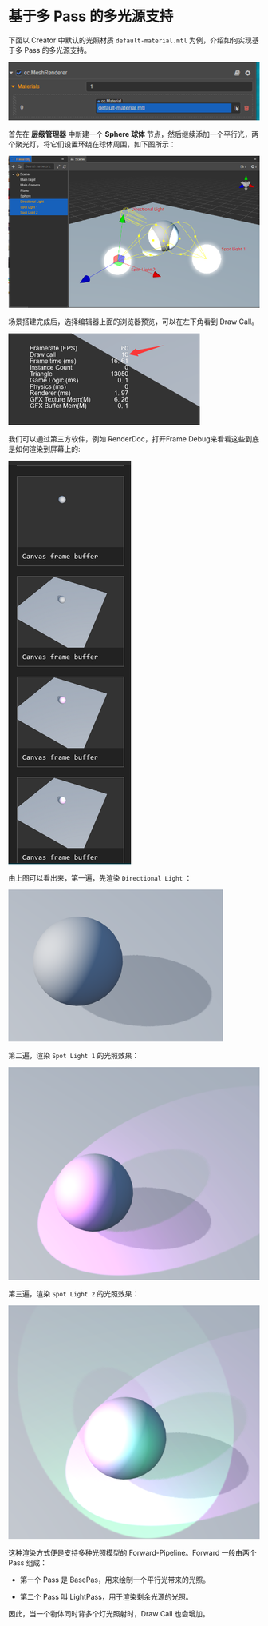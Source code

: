 # 基于多 Pass 的多光源支持

下面以 Creator 中默认的光照材质 `default-material.mtl` 为例，介绍如何实现基于多 Pass 的多光源支持。

![default-material](default-material.png)

首先在 **层级管理器** 中新建一个 **Sphere 球体** 节点，然后继续添加一个平行光，两个聚光灯，将它们设置环绕在球体周围，如下图所示：

![using Light](usingLight.png)

场景搭建完成后，选择编辑器上面的浏览器预览，可以在左下角看到 Draw Call。

![Draw Call](drawCall.png)

我们可以通过第三方软件，例如 RenderDoc，打开Frame Debug来看看这些到底是如何渲染到屏幕上的:

![Frame Debug](debug.png)

由上图可以看出来，第一遍，先渲染 `Directional Light` ：

![main light pass](pass1.png)

第二遍，渲染 `Spot Light 1` 的光照效果：

![ForwardAdd pass](pass2.png)

第三遍，渲染 `Spot Light 2` 的光照效果：

![ForwardAdd pass](pass3.png)

这种渲染方式便是支持多种光照模型的 Forward-Pipeline。Forward 一般由两个 Pass 组成：

- 第一个 Pass 是 BasePas，用来绘制一个平行光带来的光照。

- 第二个 Pass 叫 LightPass，用于渲染剩余光源的光照。

因此，当一个物体同时背多个灯光照射时，Draw Call 也会增加。

